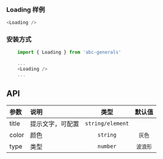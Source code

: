 ### Loading 样例

```js
<Loading />
```

### 安装方式
```js static
    import { Loading } from 'abc-generals'

    ...
    <Loading />
    ...
```

## API

|参数|说明|类型|默认值|
|:--|:--|:--:|:--:|
|title|提示文字，可配置|`string/element`||
|color|颜色|`string`|`灰色`|
|type|类型|`number`|`波浪形`|
